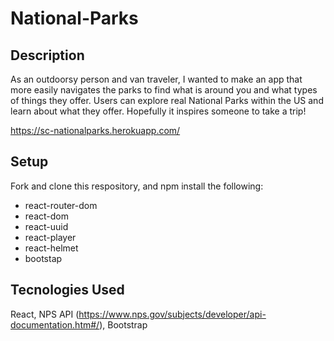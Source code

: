 # National-Parks

## Description
As an outdoorsy person and van traveler, I wanted to make an app that more easily navigates the parks to find what is around you and what types of things they offer. Users can explore real National Parks within the US and learn about what they offer. Hopefully it inspires someone to take a trip!

https://sc-nationalparks.herokuapp.com/

## Setup
Fork and clone this respository, and npm install the following: 
- react-router-dom
- react-dom
- react-uuid
- react-player
- react-helmet
- bootstap

## Tecnologies Used
React, NPS API (https://www.nps.gov/subjects/developer/api-documentation.htm#/), Bootstrap
